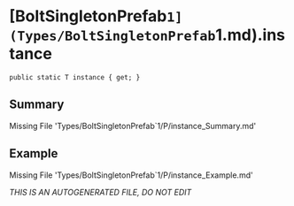 # [BoltSingletonPrefab`1](Types/BoltSingletonPrefab`1.md).instance
`public static T instance { get; }`
## Summary
Missing File 'Types/BoltSingletonPrefab`1/P/instance_Summary.md'
## Example
Missing File 'Types/BoltSingletonPrefab`1/P/instance_Example.md'

*THIS IS AN AUTOGENERATED FILE, DO NOT EDIT*
